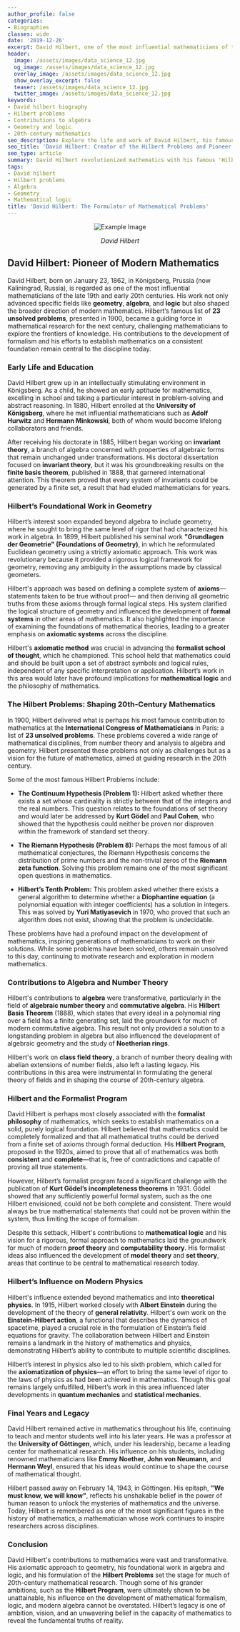 ```yaml
---
author_profile: false
categories:
- Biographies
classes: wide
date: '2019-12-26'
excerpt: David Hilbert, one of the most influential mathematicians of the 20th century, is best known for his 'Hilbert Problems' and his pioneering contributions to algebra, geometry, and logic. This article examines his lasting impact on mathematics.
header:
  image: /assets/images/data_science_12.jpg
  og_image: /assets/images/data_science_12.jpg
  overlay_image: /assets/images/data_science_12.jpg
  show_overlay_excerpt: false
  teaser: /assets/images/data_science_12.jpg
  twitter_image: /assets/images/data_science_12.jpg
keywords:
- David hilbert biography
- Hilbert problems
- Contributions to algebra
- Geometry and logic
- 20th-century mathematics
seo_description: Explore the life and work of David Hilbert, his famous list of 23 mathematical problems, and his foundational contributions to algebra, geometry, and logic. Learn how Hilbert shaped 20th-century mathematics.
seo_title: 'David Hilbert: Creator of the Hilbert Problems and Pioneer in Mathematics'
seo_type: article
summary: David Hilbert revolutionized mathematics with his famous 'Hilbert Problems,' foundational contributions in algebra and geometry, and efforts to formalize mathematics through logic. His ideas shaped the course of mathematical thought in the 20th century.
tags:
- David hilbert
- Hilbert problems
- Algebra
- Geometry
- Mathematical logic
title: 'David Hilbert: The Formulator of Mathematical Problems'
---
```


<p align="center">
  <img src="/assets/images/biographies/david_hilbert.jpg" alt="Example Image">
</p>
<p align="center"><i>David Hilbert</i></p>

## David Hilbert: Pioneer of Modern Mathematics

David Hilbert, born on January 23, 1862, in Königsberg, Prussia (now Kaliningrad, Russia), is regarded as one of the most influential mathematicians of the late 19th and early 20th centuries. His work not only advanced specific fields like **geometry**, **algebra**, and **logic** but also shaped the broader direction of modern mathematics. Hilbert’s famous list of **23 unsolved problems**, presented in 1900, became a guiding force in mathematical research for the next century, challenging mathematicians to explore the frontiers of knowledge. His contributions to the development of formalism and his efforts to establish mathematics on a consistent foundation remain central to the discipline today.

### Early Life and Education

David Hilbert grew up in an intellectually stimulating environment in Königsberg. As a child, he showed an early aptitude for mathematics, excelling in school and taking a particular interest in problem-solving and abstract reasoning. In 1880, Hilbert enrolled at the **University of Königsberg**, where he met influential mathematicians such as **Adolf Hurwitz** and **Hermann Minkowski**, both of whom would become lifelong collaborators and friends.

After receiving his doctorate in 1885, Hilbert began working on **invariant theory**, a branch of algebra concerned with properties of algebraic forms that remain unchanged under transformations. His doctoral dissertation focused on **invariant theory**, but it was his groundbreaking results on the **finite basis theorem**, published in 1888, that garnered international attention. This theorem proved that every system of invariants could be generated by a finite set, a result that had eluded mathematicians for years.

### Hilbert’s Foundational Work in Geometry

Hilbert’s interest soon expanded beyond algebra to include geometry, where he sought to bring the same level of rigor that had characterized his work in algebra. In 1899, Hilbert published his seminal work **"Grundlagen der Geometrie" (Foundations of Geometry)**, in which he reformulated Euclidean geometry using a strictly axiomatic approach. This work was revolutionary because it provided a rigorous logical framework for geometry, removing any ambiguity in the assumptions made by classical geometers.

Hilbert's approach was based on defining a complete system of **axioms**—statements taken to be true without proof— and then deriving all geometric truths from these axioms through formal logical steps. His system clarified the logical structure of geometry and influenced the development of **formal systems** in other areas of mathematics. It also highlighted the importance of examining the foundations of mathematical theories, leading to a greater emphasis on **axiomatic systems** across the discipline.

Hilbert's **axiomatic method** was crucial in advancing the **formalist school of thought**, which he championed. This school held that mathematics could and should be built upon a set of abstract symbols and logical rules, independent of any specific interpretation or application. Hilbert’s work in this area would later have profound implications for **mathematical logic** and the philosophy of mathematics.

### The Hilbert Problems: Shaping 20th-Century Mathematics

In 1900, Hilbert delivered what is perhaps his most famous contribution to mathematics at the **International Congress of Mathematicians** in Paris: a list of **23 unsolved problems**. These problems covered a wide range of mathematical disciplines, from number theory and analysis to algebra and geometry. Hilbert presented these problems not only as challenges but as a vision for the future of mathematics, aimed at guiding research in the 20th century.

Some of the most famous Hilbert Problems include:

- **The Continuum Hypothesis (Problem 1):** Hilbert asked whether there exists a set whose cardinality is strictly between that of the integers and the real numbers. This question relates to the foundations of set theory and would later be addressed by **Kurt Gödel** and **Paul Cohen**, who showed that the hypothesis could neither be proven nor disproven within the framework of standard set theory.

- **The Riemann Hypothesis (Problem 8):** Perhaps the most famous of all mathematical conjectures, the Riemann Hypothesis concerns the distribution of prime numbers and the non-trivial zeros of the **Riemann zeta function**. Solving this problem remains one of the most significant open questions in mathematics.

- **Hilbert’s Tenth Problem:** This problem asked whether there exists a general algorithm to determine whether a **Diophantine equation** (a polynomial equation with integer coefficients) has a solution in integers. This was solved by **Yuri Matiyasevich** in 1970, who proved that such an algorithm does not exist, showing that the problem is undecidable.

These problems have had a profound impact on the development of mathematics, inspiring generations of mathematicians to work on their solutions. While some problems have been solved, others remain unsolved to this day, continuing to motivate research and exploration in modern mathematics.

### Contributions to Algebra and Number Theory

Hilbert's contributions to **algebra** were transformative, particularly in the field of **algebraic number theory** and **commutative algebra**. His **Hilbert Basis Theorem** (1888), which states that every ideal in a polynomial ring over a field has a finite generating set, laid the groundwork for much of modern commutative algebra. This result not only provided a solution to a longstanding problem in algebra but also influenced the development of algebraic geometry and the study of **Noetherian rings**.

Hilbert's work on **class field theory**, a branch of number theory dealing with abelian extensions of number fields, also left a lasting legacy. His contributions in this area were instrumental in formulating the general theory of fields and in shaping the course of 20th-century algebra.

### Hilbert and the Formalist Program

David Hilbert is perhaps most closely associated with the **formalist philosophy** of mathematics, which seeks to establish mathematics on a solid, purely logical foundation. Hilbert believed that mathematics could be completely formalized and that all mathematical truths could be derived from a finite set of axioms through formal deduction. His **Hilbert Program**, proposed in the 1920s, aimed to prove that all of mathematics was both **consistent** and **complete**—that is, free of contradictions and capable of proving all true statements.

However, Hilbert’s formalist program faced a significant challenge with the publication of **Kurt Gödel’s incompleteness theorems** in 1931. Gödel showed that any sufficiently powerful formal system, such as the one Hilbert envisioned, could not be both complete and consistent. There would always be true mathematical statements that could not be proven within the system, thus limiting the scope of formalism.

Despite this setback, Hilbert's contributions to **mathematical logic** and his vision for a rigorous, formal approach to mathematics laid the groundwork for much of modern **proof theory** and **computability theory**. His formalist ideas also influenced the development of **model theory** and **set theory**, areas that continue to be central to mathematical research today.

### Hilbert’s Influence on Modern Physics

Hilbert's influence extended beyond mathematics and into **theoretical physics**. In 1915, Hilbert worked closely with **Albert Einstein** during the development of the theory of **general relativity**. Hilbert's own work on the **Einstein-Hilbert action**, a functional that describes the dynamics of spacetime, played a crucial role in the formulation of Einstein’s field equations for gravity. The collaboration between Hilbert and Einstein remains a landmark in the history of mathematics and physics, demonstrating Hilbert’s ability to contribute to multiple scientific disciplines.

Hilbert’s interest in physics also led to his sixth problem, which called for the **axiomatization of physics**—an effort to bring the same level of rigor to the laws of physics as had been achieved in mathematics. Though this goal remains largely unfulfilled, Hilbert’s work in this area influenced later developments in **quantum mechanics** and **statistical mechanics**.

### Final Years and Legacy

David Hilbert remained active in mathematics throughout his life, continuing to teach and mentor students well into his later years. He was a professor at the **University of Göttingen**, which, under his leadership, became a leading center for mathematical research. His influence on his students, including renowned mathematicians like **Emmy Noether**, **John von Neumann**, and **Hermann Weyl**, ensured that his ideas would continue to shape the course of mathematical thought.

Hilbert passed away on February 14, 1943, in Göttingen. His epitaph, **"We must know, we will know"**, reflects his unshakable belief in the power of human reason to unlock the mysteries of mathematics and the universe. Today, Hilbert is remembered as one of the most significant figures in the history of mathematics, a mathematician whose work continues to inspire researchers across disciplines.

### Conclusion

David Hilbert's contributions to mathematics were vast and transformative. His axiomatic approach to geometry, his foundational work in algebra and logic, and his formulation of the **Hilbert Problems** set the stage for much of 20th-century mathematical research. Though some of his grander ambitions, such as the **Hilbert Program**, were ultimately shown to be unattainable, his influence on the development of mathematical formalism, logic, and modern algebra cannot be overstated. Hilbert’s legacy is one of ambition, vision, and an unwavering belief in the capacity of mathematics to reveal the fundamental truths of reality.
